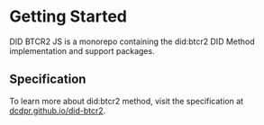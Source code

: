 # Getting Started

DID BTCR2 JS is a monorepo containing the did:btcr2 DID Method implementation and support packages.
 
## Specification

To learn more about did:btcr2 method, visit the specification at [dcdpr.github.io/did-btcr2](https://dcdpr.github.io/did-btcr2/).

